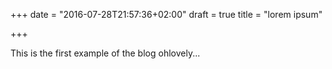 +++
date = "2016-07-28T21:57:36+02:00"
draft = true
title = "lorem ipsum"

+++

This is the first example of the blog ohlovely...
